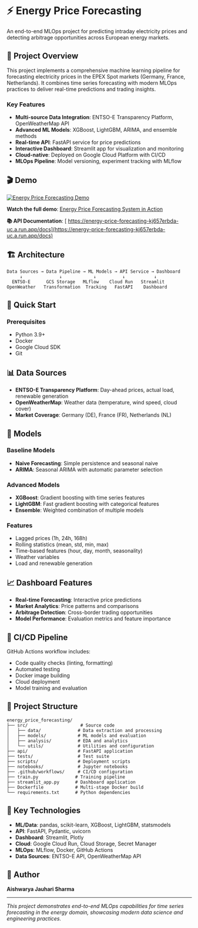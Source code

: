 # ⚡ Energy Price Forecasting

An end-to-end MLOps project for predicting intraday electricity prices and detecting arbitrage opportunities across European energy markets.

## 🎯 Project Overview

This project implements a comprehensive machine learning pipeline for forecasting electricity prices in the EPEX Spot markets (Germany, France, Netherlands). It combines time series forecasting with modern MLOps practices to deliver real-time predictions and trading insights.

### Key Features

- **Multi-source Data Integration**: ENTSO-E Transparency Platform, OpenWeatherMap API
- **Advanced ML Models**: XGBoost, LightGBM, ARIMA, and ensemble methods
- **Real-time API**: FastAPI service for price predictions
- **Interactive Dashboard**: Streamlit app for visualization and monitoring
- **Cloud-native**: Deployed on Google Cloud Platform with CI/CD
- **MLOps Pipeline**: Model versioning, experiment tracking with MLflow

## 🎬 Demo

[![Energy Price Forecasting Demo](https://img.youtube.com/vi/ZK0IV5H3RXo/hqdefault.jpg)](https://youtu.be/ZK0IV5H3RXo)

**Watch the full demo**: [Energy Price Forecasting System in Action](https://youtu.be/ZK0IV5H3RXo)


**📚 API Documentation**: [ https://energy-price-forecasting-kj657erbda-uc.a.run.app/docs](https://energy-price-forecasting-kj657erbda-uc.a.run.app/docs)

## 🏗️ Architecture

```
Data Sources → Data Pipeline → ML Models → API Service → Dashboard
     ↓              ↓            ↓          ↓           ↓
  ENTSO-E      GCS Storage   MLflow    Cloud Run   Streamlit
OpenWeather   Transformation  Tracking   FastAPI    Dashboard
```

## 🚀 Quick Start

### Prerequisites

- Python 3.9+
- Docker
- Google Cloud SDK
- Git

## 📊 Data Sources

- **ENTSO-E Transparency Platform**: Day-ahead prices, actual load, renewable generation
- **OpenWeatherMap**: Weather data (temperature, wind speed, cloud cover)
- **Market Coverage**: Germany (DE), France (FR), Netherlands (NL)

## 🤖 Models

### Baseline Models
- **Naive Forecasting**: Simple persistence and seasonal naive
- **ARIMA**: Seasonal ARIMA with automatic parameter selection

### Advanced Models
- **XGBoost**: Gradient boosting with time series features
- **LightGBM**: Fast gradient boosting with categorical features
- **Ensemble**: Weighted combination of multiple models

### Features
- Lagged prices (1h, 24h, 168h)
- Rolling statistics (mean, std, min, max)
- Time-based features (hour, day, month, seasonality)
- Weather variables
- Load and renewable generation

## 📈 Dashboard Features

- **Real-time Forecasting**: Interactive price predictions
- **Market Analytics**: Price patterns and comparisons
- **Arbitrage Detection**: Cross-border trading opportunities
- **Model Performance**: Evaluation metrics and feature importance

## 🔄 CI/CD Pipeline

GitHub Actions workflow includes:
- Code quality checks (linting, formatting)
- Automated testing
- Docker image building
- Cloud deployment
- Model training and evaluation

## 📁 Project Structure

```
energy_price_forecasting/
├── src/                    # Source code
│   ├── data/              # Data extraction and processing
│   ├── models/            # ML models and evaluation
│   ├── analysis/          # EDA and analytics
│   └── utils/             # Utilities and configuration
├── api/                   # FastAPI application
├── tests/                 # Test suite
├── scripts/               # Deployment scripts
├── notebooks/             # Jupyter notebooks
├── .github/workflows/     # CI/CD configuration
├── train.py              # Training pipeline
├── streamlit_app.py      # Dashboard application
├── Dockerfile            # Multi-stage Docker build
└── requirements.txt      # Python dependencies
```

## 🌟 Key Technologies

- **ML/Data**: pandas, scikit-learn, XGBoost, LightGBM, statsmodels
- **API**: FastAPI, Pydantic, uvicorn
- **Dashboard**: Streamlit, Plotly
- **Cloud**: Google Cloud Run, Cloud Storage, Secret Manager
- **MLOps**: MLflow, Docker, GitHub Actions
- **Data Sources**: ENTSO-E API, OpenWeatherMap API

## 👤 Author

**Aishwarya Jauhari Sharma**

---

*This project demonstrates end-to-end MLOps capabilities for time series forecasting in the energy domain, showcasing modern data science and engineering practices.*
